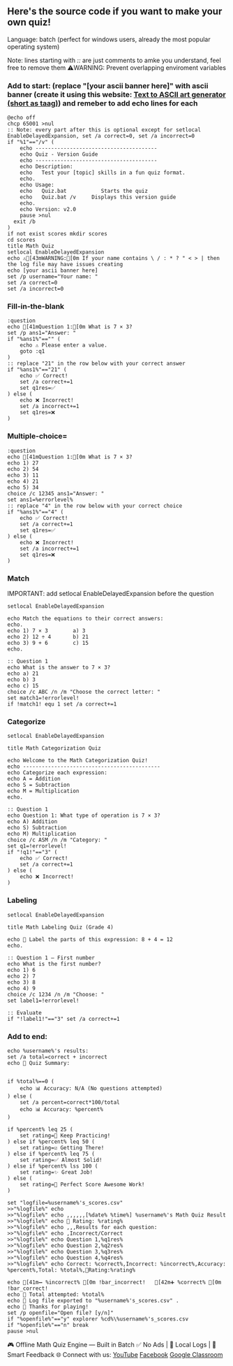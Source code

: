 ## Here's the source code if you want to make your own quiz!
Language: batch (perfect for windows users, already the most popular operating system)

Note: lines starting with *::* are just comments to amke you understand, feel free to remove them
⚠️WARNING: Prevent overlapping enviroment variables
### Add to start: (replace "[your ascii banner here]" with ascii banner (create it using this website: [Text to ASCII art generator (short as taag)](https://patorjk.com/software/taag)) and remeber to add echo lines for each
```batch
@echo off
chcp 65001 >nul
:: Note: every part after this is optional except for setlocal EnableDelayedExpansion, set /a correct=0, set /a incorrect=0
if "%1"=="/v" (
    echo ---------------------------------------
    echo Quiz - Version Guide
    echo ---------------------------------------
    echo Description:
    echo   Test your [topic] skills in a fun quiz format.
    echo.
    echo Usage:
    echo   Quiz.bat           Starts the quiz
    echo   Quiz.bat /v     Displays this version guide
    echo.
	echo Version: v2.0
	pause >nul
  exit /b
)
if not exist scores mkdir scores
cd scores
title Math Quiz
setlocal EnableDelayedExpansion
echo ⚠️[43mWARNING:[0m If your name contains \ / : * ? " < > | then the log file may have issues creating
echo [your ascii banner here]
set /p username="Your name: "
set /a correct=0 
set /a incorrect=0
```

### Fill-in-the-blank
```batch
:question
echo [41mQuestion 1:[0m What is 7 × 3?
set /p ans1="Answer: "
if "%ans1%"=="" (
    echo ⚠️ Please enter a value.
    goto :q1
)
:: replace "21" in the row below with your correct answer
if "%ans1%"=="21" (
    echo ✅ Correct!
    set /a correct+=1
	set q1res=✅
) else (
    echo ❌ Incorrect!
    set /a incorrect+=1
	set q1res=❌
)
```

### Multiple-choice=
```batch
:question
echo [41mQuestion 1:[0m What is 7 × 3?
echo 1) 27
echo 2) 54
echo 3) 11
echo 4) 21
echo 5) 34
choice /c 12345 ans1="Answer: "
set ans1=%errorlevel%
:: replace "4" in the row below with your correct choice
if "%ans1%"=="4" (
    echo ✅ Correct!
    set /a correct+=1
	set q1res=✅
) else (
    echo ❌ Incorrect!
    set /a incorrect+=1
	set q1res=❌
)
```

### Match

IMPORTANT: add setlocal EnableDelayedExpansion before the question
```batch
setlocal EnableDelayedExpansion

echo Match the equations to their correct answers:
echo.
echo 1) 7 × 3        a) 3
echo 2) 12 ÷ 4       b) 21
echo 3) 9 + 6        c) 15
echo.

:: Question 1
echo What is the answer to 7 × 3?
echo a) 21
echo b) 3
echo c) 15
choice /c ABC /n /m "Choose the correct letter: "
set match1=!errorlevel!
if !match1! equ 1 set /a correct+=1
```

### Categorize
```batch
setlocal EnableDelayedExpansion

title Math Categorization Quiz

echo Welcome to the Math Categorization Quiz!
echo --------------------------------------------
echo Categorize each expression:
echo A = Addition
echo S = Subtraction
echo M = Multiplication
echo.

:: Question 1
echo Question 1: What type of operation is 7 × 3?
echo A) Addition
echo S) Subtraction
echo M) Multiplication
choice /c ASM /n /m "Category: "
set q1=!errorlevel!
if "!q1!"=="3" (
    echo ✅ Correct!
    set /a correct+=1
) else (
    echo ❌ Incorrect!
)
```

### Labeling
```batch
setlocal EnableDelayedExpansion

title Math Labeling Quiz (Grade 4)

echo 🧮 Label the parts of this expression: 8 + 4 = 12
echo.

:: Question 1 — First number
echo What is the first number?
echo 1) 6
echo 2) 7
echo 3) 8
echo 4) 9
choice /c 1234 /n /m "Choose: "
set label1=!errorlevel!

:: Evaluate
if "!label1!"=="3" set /a correct+=1
```

### Add to end:
```batch
echo %username%'s results:
set /a total=correct + incorrect
echo 🔢 Quiz Summary:


if %total%==0 (
    echo 📊 Accuracy: N/A (No questions attempted)
) else (
    set /a percent=correct*100/total
    echo 📊 Accuracy: %percent%
)

if %percent% leq 25 (
    set rating=🔼 Keep Practicing!
) else if %percent% leq 50 (
    set rating=☑️ Getting There!
) else if %percent% leq 75 (
    set rating=✅ Almost Solid!
) else if %percent% lss 100 (
    set rating=✨ Great Job!
) else (
    set rating=🎉 Perfect Score Awesome Work!
)

set "logfile=%username%'s_scores.csv"
>>"%logfile%" echo ﻿
>>"%logfile%" echo ,,,,,,[%date% %time%] %username%'s Math Quiz Result
>>"%logfile%" echo 🌟 Rating: %rating%
>>"%logfile%" echo ,,,Results for each question:
>>"%logfile%" echo ,Incorrect/Correct
>>"%logfile%" echo Question 1,%q1res%
>>"%logfile%" echo Question 2,%q2res%
>>"%logfile%" echo Question 3,%q3res%
>>"%logfile%" echo Question 4,%q4res%
>>"%logfile%" echo Correct: %correct%,Incorrect: %incorrect%,Accuracy: %percent%,Total: %total%,📃Rating:%rating%

echo [41m➖ %incorrect% [0m !bar_incorrect!   [42m➕ %correct% [0m !bar_correct!
echo 🧠 Total attempted: %total%
echo 💾 Log file exported to "%username%'s_scores.csv" . 
echo 🎉 Thanks for playing!
set /p openfile="Open file? [y/n]"
if "%openfile%"=="y" explorer %cd%\%username%'s_scores.csv
if "%openfile%"=="n" break
pause >nul
```

🎮 Offline Math Quiz Engine — Built in Batch
✅ No Ads | 💾 Local Logs | 🧠 Smart Feedback
🌐 Connect with us:
[YouTube](https://www.youtube.com/@LearnMathwithTonyBM)
[Facebook](https://www.facebook.com/LearnMathwithTonyBM)
[Google Classroom](https://classroom.google.com/c/NzgyNjIzNzA1MTYy?cjc=pou4ig4b)
